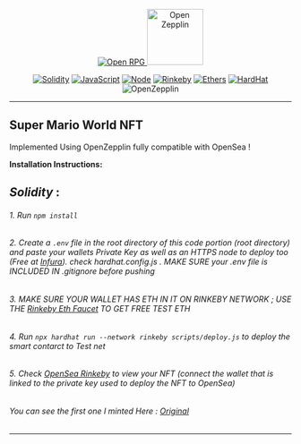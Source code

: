 <p align="center">
    <a href="/#" title="OpenRPG">
        <img  src="https://ethereumico.io/wp-content/uploads/2019/09/erc721-300x300.png" alt="Open RPG">
    </a>
    <a href="/#" title="OpenRPG">
        <img height="100px" src="https://miro.medium.com/max/806/1*IGourfMFRc77Qm5eqFl0AQ.png" alt="Open Zepplin">
    </a>
</p>

<div align="center">


[![Solidity](https://img.shields.io/badge/Solidity-%5E0.8.0-red)](https://img.shields.io/badge/Solidity-%5E0.8.0-red)   [![JavaScript](https://img.shields.io/badge/JavaScript-ES9-%23FFFF00)](https://img.shields.io/badge/JavaScript-ES9-%23FFFF00)    [![Node](https://img.shields.io/badge/NodeJS-v10.16.2-brightgreen)](https://img.shields.io/badge/NodeJS-v10.16.2-brightgreen)   [![Rinkeby](https://img.shields.io/badge/Rinkeby-test--net-%23FFA500)](https://img.shields.io/badge/Rinkeby-test--net-%23FFA500)     [![Ethers](https://img.shields.io/badge/Ethers-5.1.3-%239370DB)](https://img.shields.io/badge/Ethers-5.1.3-%239370DB)   [![HardHat](https://img.shields.io/badge/Hardhat-compiler-red)](https://img.shields.io/badge/Hardhat-compiler-red) ![OpenZepplin](https://img.shields.io/badge/OpenZeeplin-%5E0.8.0-cyan)
    

</div>

---

## Super Mario World NFT

Implemented Using OpenZepplin fully compatible with OpenSea !


**Installation Instructions:**

***Solidity***  :
-----------------------------------

######      1. Run   `npm install`

######      2. Create a `.env` file in the root directory of this code portion (root directory) and paste your wallets Private Key as well as an HTTPS node to deploy too (Free at [Infura](https://infura.io/)). check hardhat.config.js .  MAKE SURE your .env file is INCLUDED IN .gitignore before pushing

######      3. MAKE SURE YOUR WALLET HAS ETH IN IT ON RINKEBY NETWORK ; USE THE [Rinkeby Eth Faucet](https://faucet.rinkeby.io/) TO GET FREE TEST ETH 


######      4. Run `npx hardhat run --network rinkeby scripts/deploy.js` to deploy the smart contarct to Test net

######      5. Check [OpenSea Rinkeby](https://testnets.opensea.io/) to view your NFT (connect the wallet that is linked to the private key used to deploy the  NFT to OpenSea)

###### You can see the first one I minted Here : [Original](https://testnets.opensea.io/assets/0x826e3566d79d6f0d114b638f20c61cf8bb781ff1/1)
--------------------------------------





